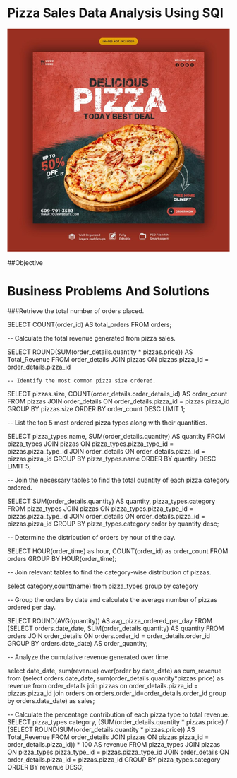 # Pizza Sales Data Analysis Using SQl

![Pizza Logo](https://github.com/sampleshankar/Pizza_sales_sql_project/blob/main/food-menu-delicious-pizza-social-media-banner-template_106176-575.jpg)

##Objective

# Business Problems And Solutions

###Retrieve the total number of orders placed.

SELECT 
    COUNT(order_id) AS total_orders
FROM
    orders;
    
-- Calculate the total revenue generated from pizza sales.

SELECT 
    ROUND(SUM(order_details.quantity * pizzas.price)) AS Total_Revenue
FROM
    order_details
        JOIN
    pizzas ON pizzas.pizza_id = order_details.pizza_id
    
    -- Identify the most common pizza size ordered.

SELECT 
    pizzas.size,
    COUNT(order_details.order_details_id) AS order_count
FROM
    pizzas
        JOIN
    order_details ON order_details.pizza_id = pizzas.pizza_id
GROUP BY pizzas.size
ORDER BY order_count DESC
LIMIT 1;

-- List the top 5 most ordered pizza types along with their quantities.

SELECT 
    pizza_types.name, SUM(order_details.quantity) AS quantity
FROM
    pizza_types
        JOIN
    pizzas ON pizza_types.pizza_type_id = pizzas.pizza_type_id
        JOIN
    order_details ON order_details.pizza_id = pizzas.pizza_id
GROUP BY pizza_types.name
ORDER BY quantity DESC
LIMIT 5;

-- Join the necessary tables to find the total quantity of each pizza category ordered.

SELECT 
    SUM(order_details.quantity) AS quantity,
    pizza_types.category
FROM
    pizza_types
        JOIN
    pizzas ON pizza_types.pizza_type_id = pizzas.pizza_type_id
        JOIN
    order_details ON order_details.pizza_id = pizzas.pizza_id
GROUP BY pizza_types.category
order by quantity desc;

-- Determine the distribution of orders by hour of the day.

SELECT 
    HOUR(order_time) as hour, COUNT(order_id) as order_count
FROM
    orders
GROUP BY HOUR(order_time);

-- Join relevant tables to find the category-wise distribution of pizzas.

select category,count(name) from pizza_types
group by category

-- Group the orders by date and calculate the average number of pizzas ordered per day.

SELECT 
    ROUND(AVG(quantity)) AS avg_pizza_ordered_per_day
FROM
    (SELECT 
        orders.date_date, SUM(order_details.quantity) AS quantity
    FROM
        orders
    JOIN order_details ON orders.order_id = order_details.order_id
    GROUP BY orders.date_date) AS order_quantity; 

-- Analyze the cumulative revenue generated over time.

select date_date,
sum(revenue) over(order by date_date) as cum_revenue
from 
(select orders.date_date,
sum(order_details.quantity*pizzas.price) as revenue
from order_details join pizzas
on order_details.pizza_id = pizzas.pizza_id
join orders
on orders.order_id=order_details.order_id
group by orders.date_date) as sales;

-- Calculate the percentage contribution of each pizza type to total revenue.
SELECT 
    pizza_types.category,
    (SUM(order_details.quantity * pizzas.price) / (SELECT 
            ROUND(SUM(order_details.quantity * pizzas.price)) AS Total_Revenue
        FROM
            order_details
                JOIN
            pizzas ON pizzas.pizza_id = order_details.pizza_id)) * 100 AS revenue
FROM
    pizza_types
        JOIN
    pizzas ON pizza_types.pizza_type_id = pizzas.pizza_type_id
        JOIN
    order_details ON order_details.pizza_id = pizzas.pizza_id
GROUP BY pizza_types.category
ORDER BY revenue DESC;
